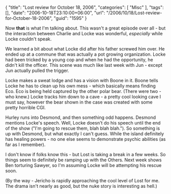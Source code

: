 {
	"title": "Lost review for October 18, 2006",
	"categories": [
		"Misc"
	],
	"tags": [],
	"date": "2006-10-18T23:10:00+06:00",
	"url": "/2006/10/18/Lost-review-for-October-18-2006",
	"guid": "1595"
}

Now <b>that</b> is what I'm talking about. This wasn't a great episode over all - but the interaction between Charlie and Locke was wonderful, <i>especially</i> while Locke couldn't speak.

We learned a bit about what Locke did after his father screwed him over. He ended up at a commune that was actually a pot growing organization. Locke had been tricked by a young cop and when he had the opportunity, he didn't kill the officer. This scene was much like last week with Jun - except Jun actually pulled the trigger. 

Locke makes a sweat lodge and has a vision with Boone in it. Boone tells Locke he has to clean up his own mess - which basically means finding Eco. Eco is being held captured by the other polar bear. (There were two - who knew.) Locke tracks him down to a cave - a pretty cool looking cave I must say, however the bear shown in the case was created with some pretty horrible CGI.

Hurley runs into Desmond, and then something odd happens. Desmond mentions Locke's speech. Well, Locke doesn't do his speech until the end of the show ("I'm going to rescue them, blah blah blah."). So something is up with Desmond, but what exactly I can't guess. While the island definitely has healing powers - no one else seems to demonstrate psychic abilities (as far as I remember). 

I don't know if folks know this - but Lost is taking a break in a few weeks. So things seem to definitely be ramping up with the Others. Next week shows Ben torturing Sawyer, so I'm assuming Locke will be attempting his rescue soon.

(By the way - Jericho is rapidly approaching the cool level of Lost for me. The drama isn't nearly as good, but the nuke story is interesting as hell.)
